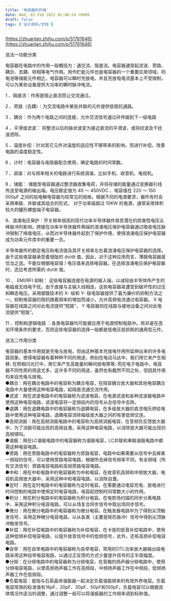 ```yaml
---
title: '电容器的作用'
date: Wed, 03 Feb 2021 02:08:24 +0000
draft: false
tags: ['设计资料/文档']
---
```


[https://zhuanlan.zhihu.com/p/51761646](https://zhuanlan.zhihu.com/p/51761646)

说法一功能分类

电容器在电路中的作用一般概括为：通交流、阻直流。电容器通常起滤波、旁路、耦合、去耦、转相等电气作用。用作贮能元件也是电容器的一个重要应用领域，同电池等储能元件相比，电容器可以瞬时充放电，并且充放电电流基本上不受限制，可以为某些设备提供大功率的瞬时脉冲电流。

1 、隔直流：作用是阻止直流而让交流通过。

2 、旁路（去耦）：为交流电路中某些并联的元件提供低阻抗通路。

3 、耦合：作为两个电路之间的连接，允许交流信号通过并传输到下一级电路

4 、平滑或滤波： 将整流以后的脉状波变为接近直流的平滑波，或将纹波及干扰波虑除。

5 、温度补偿：针对其它元件对温度的适应性不够带来的影响，而进行补偿，改善电路的温度稳定性。

6 、计时：电容器与电阻器配合使用，确定电路的时间常数。

7 、调谐：对与频率相关的电路进行系统调谐，比如手机、收音机、电视机。

8 、储能： 储能型电容器通过整流器收集电荷，并将存储的能量通过变换器引线传送至电源的输出端。电压额定值为 40 ～ 450VDC 、电容值在 220 ～ 150 000μF 之间的铝电解电容器为较常见的规格。根据不同的电源要求，器件有时会采用串联、并联或其组合的形式， 对于功率级超过 10KW 的电源，通常采用体积较大的罐形螺旋端子电容器。

9、浪涌电压保护：开关频率很高的现代功率半导体器件易受潜在的损害性电压尖峰脉冲的影响。跨接在功率半导体器件两端的浪涌电压保护电容器通过吸收电压脉冲限制了峰值电压，从而对半导体器件起到了保护作用，使得浪涌电压保护电容器成为功率元件库中的重要一员。

半导体器件的额定电压和电流值及其开关频率左右着浪涌电压保护电容器的选择。由于这些电容器承受着很陡的 dv/dt 值，因此，对于这种应用而言，薄膜电容器是恰当之选。不能仅根据电容值 / 电压值来选择电容器。在选择浪涌电压保护电容器时，还应考虑所需的 dv/dt 值。

10 、 EMI/RFI 抑制： 这些电容器连接在电源的输入端，以减轻由半导体所产生的电磁或无线电干扰。由于直接与主输入线相连，这些电容器易遭受到破坏性的过压和瞬态电压。采用塑膜技术的 X- 级和 Y- 级电容器提供了最为廉价的抑制方法之一。抑制电容器的阻抗随着频率的增加而减小，允许高频电流通过电容器。 X 电容器在线路之间对此电流提供“短路”， Y 电容器则在线路与接地设备之间对此电流提供“短路”。

11 、控制和逻辑电路 ：各类电容器均可能被应用于电源控制电路中。除非是在恶劣环境条件的要求，否则这些电容器的选择一般都是低电压低损耗的通用型元件。

说法二作用分类

电容器的基本作用就是充电与放电，但由这种基本充放电作用所延伸出来的许多电路现象，使得电容器有着种种不同的用途，例如在电动马达中，我们用它来产生相移; 在照相闪光灯中，用它来产生高能量的瞬间放电等等; 而在电子电路中，电容器不同性质的用途尤多，这许多不同的用途，虽然也有截然不同之处，但因其作用均来自充电与放电。  
●耦合：用在耦合电路中的电容称为耦合电容，在阻容耦合放大器和其他电容耦合电路中大量使用这种电容电路，起隔直流通交流作用。  
●滤波：用在滤波电路中的电容器称为滤波电容，在电源滤波和各种滤波器电路中使用这种电容电路，滤波电容将一定频段内的信号从总信号中去除。  
●退耦：用在退耦电路中的电容器称为退耦电容，在多级放大器的直流电压供给电路中使用这种电容电路，退耦电容消除每级放大器之间的有害低频交连。  
●高频消振：用在高频消振电路中的电容称为高频消振电容，在音频负反馈放大器中，为了消振可能出现的高频自激，采用这种电容电路，以消除放大器可能出现的高频啸叫。  
●谐振：用在LC谐振电路中的电容器称为谐振电容，LC并联和串联谐振电路中都需这种电容电路。  
●旁路：用在旁路电路中的电容器称为旁路电容，电路中如果需要从信号中去掉某一频段的信号，可以使用旁路电容电路，根据所去掉信号频率不同，有全频域（所有交流信号）旁路电容电路和高频旁路电容电路。  
●中和：用在中和电路中的电容器称为中和电容。在收音机高频和中频放大器，电视机高频放大器中，采用这种中和电容电路，以消除自激。  
●定时：用在定时电路中的电容器称为定时电容。在需要通过电容充电、放电进行时间控制的电路中使用定时电容电路，电容起控制时间常数大小的作用。  
●积分：用在积分电路中的电容器称为积分电容。在电势场扫描的同步分离电路中，采用这种积分电容电路，可以从场复合同步信号中取出场同步信号。  
●微分：用在微分电路中的电容器称为微分电容。在触发器电路中为了得到尖顶触发信号，采用这种微分电容电路，以从各类（主要是矩形脉冲）信号中得到尖顶脉冲触发信号。  
●补偿：用在补偿电路中的电容器称为补偿电容，在卡座的低音补偿电路中，使用这种低频补偿电容电路，以提升放音信号中的低频信号，此外，还有高频补偿电容电路。  
●自举：用在自举电路中的电容器称为自举电容，常用的OTL功率放大器输出级电路采用这种自举电容电路，以通过正反馈的方式少量提升信号的正半周幅度。  
●分频：在分频电路中的电容器称为分频电容，在音箱的扬声器分频电路中，使用分频电容电路，以使高频扬声器工作在高频段，中频扬声器工作在中频段，低频扬声器工作在低频段。  
●负载电容：是指与石英晶体谐振器一起决定负载谐振频率的有效外界电容。负载电容常用的标准值有16pF、20pF、30pF、50pF和100pF。负载电容可以根据具体情况作适当的调整，通过调整一般可以将谐振器的工作频率调到标称值。